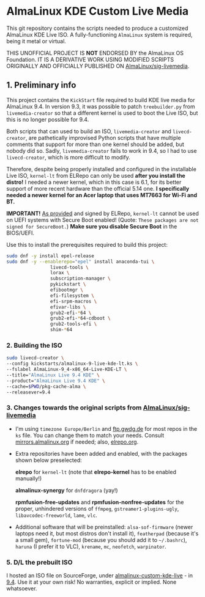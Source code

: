 # AlmaLinux KDE Custom Live Media

This git repository contains the scripts needed to produce a customized AlmaLinux KDE Live ISO. A fully-functioning `AlmaLinux` system is required, being it metal or virtual.

THIS UNOFFICIAL PROJECT IS **NOT** ENDORSED BY the AlmaLinux OS Foundation. IT IS A DERIVATIVE WORK USING MODIFIED SCRIPTS ORIGINALLY AND OFFICIALLY PUBLISHED ON [AlmaLinux/sig-livemedia](https://github.com/AlmaLinux/sig-livemedia).

## 1. Preliminary info

This project contains the `KickStart` file required to build KDE live media for AlmaLinux 9.4. In version 9.3, it was possible to patch `treebuilder.py` from `livemedia-creator` so that a different kernel is used to boot the Live ISO, but this is no longer possible for 9.4.

Both scripts that can used to build an ISO, `livemedia-creator` and `livecd-creator`, are pathetically improvised Python scripts that have multiple comments that support for more than one kernel should be added, but nobody did so. Sadly, `livemedia-creator` fails to work in 9.4, so I had to use `livecd-creator`, which is more difficult to modify. 

Therefore, despite being properly installed and configured in the installable Live ISO, `kernel-lt` from ELRepo can only be used **after you install the distro!** I needed a newer kernel, which in this case is 6.1, for its better support of more recent hardware than the official 5.14 one. **I specifically needed a newer kernel for an Acer laptop that uses MT7663 for Wi-Fi and BT.**

**IMPORTANT!** [As provided](http://elrepo.org/tiki/kernel-lt) and signed by ELRepo, `kernel-lt` cannot be used on UEFI systems with Secure Boot enabled! (Quote: `These packages are not signed for SecureBoot.`) **Make sure you disable Secure Boot** in the BIOS/UEFI.

Use this to install the prerequisites required to build this project:

```sh
sudo dnf -y install epel-release
sudo dnf -y --enablerepo="epel" install anaconda-tui \
                livecd-tools \
                lorax \
                subscription-manager \
                pykickstart \
                efibootmgr \
                efi-filesystem \
                efi-srpm-macros \
                efivar-libs \
                grub2-efi-*64 \
                grub2-efi-*64-cdboot \
                grub2-tools-efi \
                shim-*64
```

### 2. Building the ISO

```sh
sudo livecd-creator \
--config kickstarts/almalinux-9-live-kde-lt.ks \
--fslabel AlmaLinux-9_4-x86_64-Live-KDE-LT \
--title="AlmaLinux Live 9.4 KDE" \
--product="AlmaLinux Live 9.4 KDE" \
--cache=$PWD/pkg-cache-alma \
--releasever=9.4 
```

### 3. Changes towards the original scripts from [AlmaLinux/sig-livemedia](https://github.com/AlmaLinux/sig-livemedia)

* I'm using `timezone Europe/Berlin` and [ftp.gwdg.de](https://ftp.gwdg.de) for most repos in the `ks` file. You can change them to match your needs. Consult [mirrors.almalinux.org](https://mirrors.almalinux.org) if needed; also, [elrepo.org](http://elrepo.org/tiki/Download).
  
* Extra repositories have been added and enabled, with the packages shown below preselected:

  **elrepo** for `kernel-lt` (note that **elrepo-kernel** has to be enabled manually!)

  **almalinux-synergy** for `dnfdragora` (yay!)

  **rpmfusion-free-updates** and **rpmfusion-nonfree-updates** for the proper, unhindered versions of `ffmpeg`, `gstreamer1-plugins-ugly`, `libavcodec-freeworld`, `lame`, `vlc`.
  
* Additional software that will be preinstalled: `alsa-sof-firmware` (newer laptops need it, but most distros don't install it), `featherpad` (because it's a small gem), `fortune-mod` (because you should add it to `~/.bashrc`), `haruna` (I prefer it to VLC), `krename`, `mc`, `neofetch`, `warpinator`.

### 5. D/L the prebuilt ISO

I hosted an ISO file on SourceForge, under [almalinux-custom-kde-live](https://almalinux-custom-kde-live.sourceforge.io) - in [9.4](https://sourceforge.net/projects/almalinux-custom-kde-live/files/9.4/). Use it at your own risk! No warranties, explicit or implied. None whatsoever.

